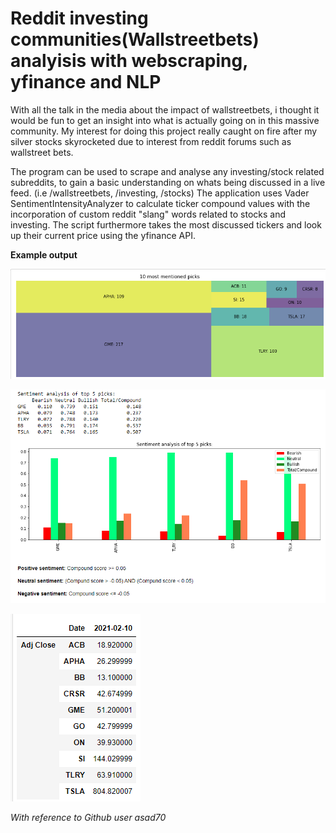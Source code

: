 # Reddit investing communities(Wallstreetbets) analyisis with webscraping, yfinance and NLP
With all the talk in the media about the impact of wallstreetbets, i thought it would be fun to get an insight into what is actually going on in this massive community.
My interest for doing this project really caught on fire after my silver stocks skyrocketed due to interest from reddit forums such as wallstreet bets.

The program can be used to scrape and analyse any investing/stock related subreddits, to gain a basic understanding on whats being discussed in a live feed. (i.e /wallstreetbets, /investing, /stocks)
The application uses Vader SentimentIntensityAnalyzer to calculate ticker compound values with the incorporation of custom reddit "slang" words related to stocks and investing.
The script furthermore takes the most discussed tickers and look up their current price using the yfinance API.


**Example output**

![](reddit_treemap.png)

![](Reddit_sentiment.png)

![](ticker_prices.png)


*With reference to Github user asad70*

